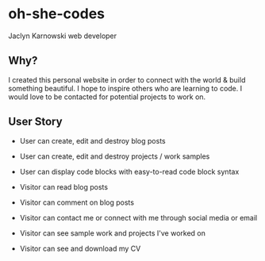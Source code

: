 # oh-she-codes

Jaclyn Karnowski
web developer

## Why? 
I created this personal website in order to connect with the world & build something beautiful. 
I hope to inspire others who are learning to code. 
I would love to be contacted for potential projects to work on.

## User Story
- User can create, edit and destroy blog posts
- User can create, edit and destroy projects / work samples
- User can display code blocks with easy-to-read code block syntax

- Visitor can read blog posts
- Visitor can comment on blog posts
- Visitor can contact me or connect with me through social media or email
- Visitor can see sample work and projects I've worked on
- Visitor can see and download my CV

